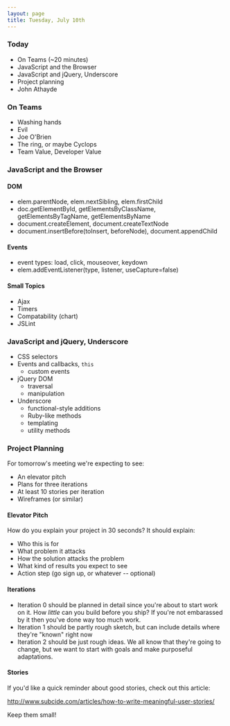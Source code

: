 ```yaml
---
layout: page
title: Tuesday, July 10th
---
```


### Today

* On Teams (~20 minutes)
* JavaScript and the Browser
* JavaScript and jQuery, Underscore
* Project planning
* John Athayde

### On Teams

* Washing hands
* Evil
* Joe O'Brien
* The ring, or maybe Cyclops
* Team Value, Developer Value

### JavaScript and the Browser

#### DOM

* elem.parentNode, elem.nextSibling, elem.firstChild
* doc.getElementById, getElementsByClassName, getElementsByTagName, getElementsByName
* document.createElement, document.createTextNode
* document.insertBefore(toInsert, beforeNode), document.appendChild

#### Events

* event types: load, click, mouseover, keydown
* elem.addEventListener(type, listener, useCapture=false)

#### Small Topics

* Ajax
* Timers
* Compatability (chart)
* JSLint

### JavaScript and jQuery, Underscore

* CSS selectors
* Events and callbacks, `this`
    * custom events
* jQuery DOM
    * traversal
    * manipulation
* Underscore
    * functional-style additions
    * Ruby-like methods
    * templating
    * utility methods

### Project Planning

For tomorrow's meeting we're expecting to see:

* An elevator pitch
* Plans for three iterations
* At least 10 stories per iteration
* Wireframes (or similar)

#### Elevator Pitch

How do you explain your project in 30 seconds? It should explain:

* Who this is for
* What problem it attacks
* How the solution attacks the problem
* What kind of results you expect to see
* Action step (go sign up, or whatever -- optional)

#### Iterations

* Iteration 0 should be planned in detail since you're about to start work on it. How *little* can you build before you ship? If you're not embarassed by it then you've done way too much work.
* Iteration 1 should be partly rough sketch, but can include details where they're "known" right now
* Iteration 2 should be just rough ideas. We all know that they're going to change, but we want to start with goals and make purposeful adaptations.

#### Stories

If you'd like a quick reminder about good stories, check out this article:

http://www.subcide.com/articles/how-to-write-meaningful-user-stories/

Keep them small!